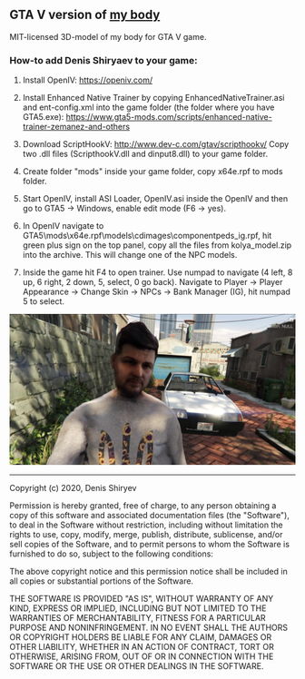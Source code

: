 ## GTA V version of [my body](https://www.facebook.com/Denis.Sergeevitch/)

MIT-licensed 3D-model of my body for GTA V game.

### How-to add Denis Shiryaev to your game:

1) Install OpenIV: 
https://openiv.com/

2) Install Enhanced Native Trainer by copying EnhancedNativeTrainer.asi and ent-config.xml into the game folder (the folder where you have GTA5.exe): 
https://www.gta5-mods.com/scripts/enhanced-native-trainer-zemanez-and-others 

3) Download ScriptHookV: http://www.dev-c.com/gtav/scripthookv/ 
Copy two .dll files (ScripthookV.dll and dinput8.dll) to your game folder.

4) Create folder "mods" inside your game folder, copy x64e.rpf to mods folder.

5) Start OpenIV, install ASI Loader, OpenIV.asi inside the OpenIV and then go to GTA5 -> Windows, enable edit mode (F6 -> yes).

6) In OpenIV navigate to GTA5\mods\x64e.rpf\models\cdimages\componentpeds_ig.rpf, hit green plus sign on the top panel, copy all the files from kolya_model.zip into the archive. This will change one of the NPC models.

7) Inside the game hit F4 to open trainer. Use numpad to navigate (4 left, 8 up, 6 right, 2 down, 5, select, 0 go back). Navigate to Player -> Player Appearance -> Change Skin -> NPCs -> Bank Manager (IG), hit numpad 5 to select.

![model demo](https://github.com/DenisSergeevitch/My-3d-copy/blob/master/gta-v/demo.jpg?raw=true)

________
Copyright (c) 2020, Denis Shiryev

Permission is hereby granted, free of charge, to any person obtaining a copy
of this software and associated documentation files (the "Software"), to deal
in the Software without restriction, including without limitation the rights
to use, copy, modify, merge, publish, distribute, sublicense, and/or sell
copies of the Software, and to permit persons to whom the Software is
furnished to do so, subject to the following conditions:

The above copyright notice and this permission notice shall be included in all
copies or substantial portions of the Software.

THE SOFTWARE IS PROVIDED "AS IS", WITHOUT WARRANTY OF ANY KIND, EXPRESS OR
IMPLIED, INCLUDING BUT NOT LIMITED TO THE WARRANTIES OF MERCHANTABILITY,
FITNESS FOR A PARTICULAR PURPOSE AND NONINFRINGEMENT. IN NO EVENT SHALL THE
AUTHORS OR COPYRIGHT HOLDERS BE LIABLE FOR ANY CLAIM, DAMAGES OR OTHER
LIABILITY, WHETHER IN AN ACTION OF CONTRACT, TORT OR OTHERWISE, ARISING FROM,
OUT OF OR IN CONNECTION WITH THE SOFTWARE OR THE USE OR OTHER DEALINGS IN THE
SOFTWARE.